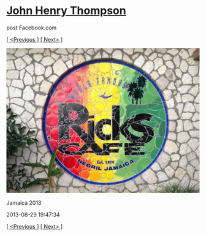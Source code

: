 # [John Henry Thompson](../README.md)
post Facebook.com

[[ <Previous ]](2013-08-29-19.md) [[ Next> ]](2013-08-29-21.md)

[![](../media/2013-08-29/Jamaica-2031.jpg)](../README.md)

Jamaica 2013

2013-08-29 19:47:34

[[ <Previous ]](2013-08-29-19.md) [[ Next> ]](2013-08-29-21.md)